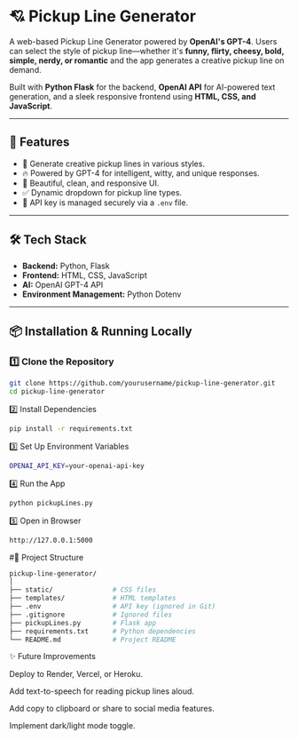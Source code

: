 # 💘 Pickup Line Generator 

A web-based Pickup Line Generator powered by **OpenAI's GPT-4**. Users can select the style of pickup line—whether it's **funny, flirty, cheesy, bold, simple, nerdy, or romantic** and the app generates a creative pickup line on demand.

Built with **Python Flask** for the backend, **OpenAI API** for AI-powered text generation, and a sleek responsive frontend using **HTML, CSS, and JavaScript**.

---

## 🚀 Features

- 🎯 Generate creative pickup lines in various styles.
- 🔥 Powered by GPT-4 for intelligent, witty, and unique responses.
- 🎨 Beautiful, clean, and responsive UI.
- ✅ Dynamic dropdown for pickup line types.
- 🔐 API key is managed securely via a `.env` file.

---

## 🛠️ Tech Stack

- **Backend:** Python, Flask
- **Frontend:** HTML, CSS, JavaScript
- **AI:** OpenAI GPT-4 API
- **Environment Management:** Python Dotenv

---

## 📦 Installation & Running Locally

### 1️⃣ Clone the Repository
```bash
git clone https://github.com/yourusername/pickup-line-generator.git
cd pickup-line-generator
```

2️⃣ Install Dependencies
```bash
pip install -r requirements.txt
```
3️⃣ Set Up Environment Variables
```bash
OPENAI_API_KEY=your-openai-api-key
```
4️⃣ Run the App
```bash
python pickupLines.py
```
5️⃣ Open in Browser
```bash
http://127.0.0.1:5000
```

#📂 Project Structure
```bash
pickup-line-generator/
│
├── static/               # CSS files
├── templates/            # HTML templates
├── .env                  # API key (ignored in Git)
├── .gitignore            # Ignored files
├── pickupLines.py        # Flask app
├── requirements.txt      # Python dependencies
└── README.md             # Project README
```
✨ Future Improvements

Deploy to Render, Vercel, or Heroku.

Add text-to-speech for reading pickup lines aloud.

Add copy to clipboard or share to social media features.

Implement dark/light mode toggle.
